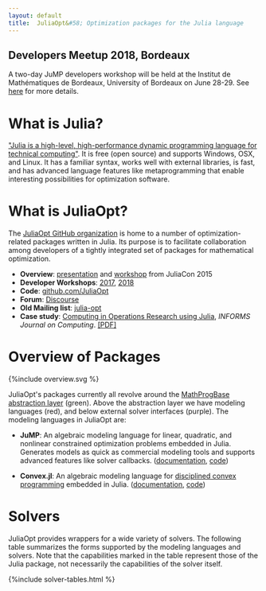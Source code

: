 ```yaml
---
layout: default
title:  JuliaOpt&#58; Optimization packages for the Julia language
---
```


## Developers Meetup 2018, Bordeaux

A two-day JuMP developers workshop will be held at the Institut de Mathématiques de Bordeaux, University of Bordeaux on June 28-29. See [here](/meetings/bordeaux2018/index.md) for more details.

# What is Julia?
["Julia is a high-level, high-performance dynamic programming language for technical computing"](http://julialang.org). It is free (open source) and supports Windows, OSX, and Linux. It has a familiar syntax, works well with external libraries, is fast, and has advanced language features like metaprogramming that enable interesting possibilities for optimization software.


# What is JuliaOpt?
The [JuliaOpt GitHub organization](https://github.com/JuliaOpt) is home to a number of optimization-related packages written in Julia. Its purpose is to facilitate collaboration among developers of a tightly integrated set of packages for mathematical optimization.

- **Overview**: [presentation](https://www.youtube.com/watch?v=7LNeR299q88) and [workshop](https://www.youtube.com/watch?v=nnL7yLMVu6c) from JuliaCon 2015
- **Developer Workshops**: [2017](meetings/mit2017/index.md), [2018](/meetings/bordeaux2018/index.md)
- **Code**: [github.com/JuliaOpt](http://github.com/JuliaOpt)
- **Forum**: [Discourse](https://discourse.julialang.org/c/domain/opt)
- **Old Mailing list**: [julia-opt](https://groups.google.com/forum/#!forum/julia-opt)
- **Case study**: [Computing in Operations Research using Julia](http://dx.doi.org/10.1287/ijoc.2014.0623), *INFORMS Journal on Computing*. [[PDF]](http://arxiv.org/abs/1312.1431)



# Overview of Packages
{%include overview.svg %}

JuliaOpt's packages currently all revolve around the [MathProgBase abstraction layer](https://github.com/JuliaOpt/MathProgBase.jl) (green). Above the abstraction layer we have modeling languages (red), and below external solver interfaces (purple). The modeling languages in JuliaOpt are:

- **JuMP**: An algebraic modeling language for linear, quadratic, and nonlinear constrained optimization problems embedded in Julia. Generates models as quick as commercial modeling tools and supports advanced features like solver callbacks. (<a href="http://www.juliaopt.org/JuMP.jl/0.18/">documentation</a>, <a href="https://github.com/JuliaOpt/JuMP.jl">code</a>)

- **Convex.jl**: An algebraic modeling language for <a href="http://stanford.edu/~boyd/papers/disc_cvx_prog.html">disciplined convex programming</a> embedded in Julia. (<a href="http://convexjl.readthedocs.org/">documentation</a>, <a href="https://github.com/JuliaOpt/Convex.jl">code</a>)



# Solvers
JuliaOpt provides wrappers for a wide variety of solvers. The following table summarizes the forms supported by the modeling languages and solvers. Note that the capabilities marked in the table represent those of the Julia package, not necessarily the capabilities of the solver itself.

{%include solver-tables.html %}


<br><br>
